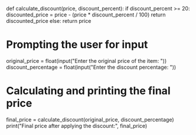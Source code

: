 def calculate_discount(price, discount_percent):
    if discount_percent >= 20:
        discounted_price = price - (price * discount_percent / 100)
        return discounted_price
    else:
        return price

# Prompting the user for input
original_price = float(input("Enter the original price of the item: "))
discount_percentage = float(input("Enter the discount percentage: "))

# Calculating and printing the final price
final_price = calculate_discount(original_price, discount_percentage)
print("Final price after applying the discount:", final_price)
